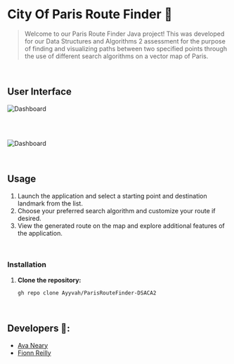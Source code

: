 # City Of Paris Route Finder 🗼
> Welcome to our Paris Route Finder Java project!</center> This was developed for our Data Structures and Algorithms 2 assessment for the purpose of finding and visualizing paths between two specified points through the use of different search algorithms on a vector map of Paris.
<br>

## User Interface


![Dashboard](/src/main/resources/com/example/parisroutefinderdsaca2/images/ss1.png)

<br>  

  <br>
  

![Dashboard](/src/main/resources/com/example/parisroutefinderdsaca2/images/ss2.png)

<br>

## Usage

1. Launch the application and select a starting point and destination landmark from the list.
2. Choose your preferred search algorithm and customize your route if desired.
3. View the generated route on the map and explore additional features of the application.

<br>

### Installation

1. **Clone the repository:**
   
   ```bash
   gh repo clone Ayyvah/ParisRouteFinder-DSACA2

<br>

## Developers 👥:

- [Ava Neary](https://github.com/Ayyvahh)
- [Fionn Reilly](https://github.com/ReiFionn)
